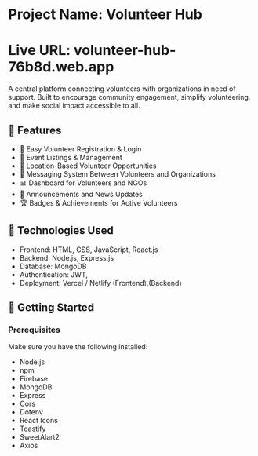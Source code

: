 # Project Name: Volunteer Hub
# Live URL: volunteer-hub-76b8d.web.app

A central platform connecting volunteers with organizations in need of support. Built to encourage community engagement, simplify volunteering, and make social impact accessible to all.

## 🌟 Features

- 📝 Easy Volunteer Registration & Login
- 📅 Event Listings & Management
- 📍  Location-Based Volunteer Opportunities
- 💬 Messaging System Between Volunteers and Organizations
- 📊 Dashboard for Volunteers and NGOs
- 📢 Announcements and News Updates
- 🏆 Badges & Achievements for Active Volunteers

## 🔧 Technologies Used

- Frontend: HTML, CSS, JavaScript, React.js
- Backend: Node.js, Express.js
- Database: MongoDB
- Authentication: JWT,
- Deployment: Vercel / Netlify (Frontend),(Backend)

## 🚀 Getting Started

### Prerequisites

Make sure you have the following installed:

- Node.js
- npm 
- Firebase
- MongoDB
- Express
- Cors
- Dotenv
- React Icons
- Toastify
- SweetAlart2
- Axios

